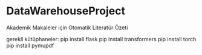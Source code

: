 # DataWarehouseProject
Akademik Makaleler için Otomatik Literatür Özeti

gerekli kütüphaneler:
pip install flask 
pip install transformers 
pip install torch 
pip install pymupdf 
